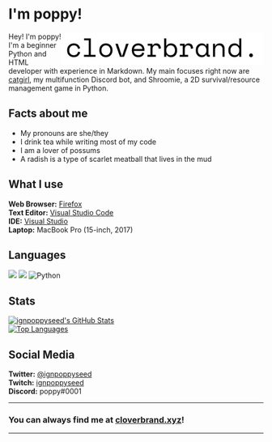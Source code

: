 # I'm poppy!

<img src="https://raw.githubusercontent.com/ignpoppyseed/ignpoppyseed/cc2484869b4d7b5d7da239e36073834e63e39655/img/logos/logo.png" width="400" align="right">

Hey! I'm poppy! I'm a beginner Python and HTML developer with experience in Markdown. My main focuses right now are [catgirl](www.github.com/ignpoppyseed/catgirl), my multifunction Discord bot, and Shroomie, a 2D survival/resource management game in Python. 

## Facts about me
- My pronouns are she/they
- I drink tea while writing most of my code
- I am a lover of possums
- A radish is a type of scarlet meatball that lives in the mud
## What I use
**Web Browser:** [Firefox](https://www.mozilla.org/en-US/firefox/)  
**Text Editor:** [Visual Studio Code](https://code.visualstudio.com/)  
**IDE:** [Visual Studio](https://visualstudio.microsoft.com/)  
**Laptop:** MacBook Pro (15-inch, 2017)

## Languages
<img src="https://img.shields.io/badge/html5%20-%23E34F26.svg?&style=for-the-badge&logo=html5&logoColor=white"> <img src="https://img.shields.io/badge/markdown%20-ffdd00.svg?&style=for-the-badge&logo=markdown&logoColor=black"> <img alt="Python" src="https://img.shields.io/badge/python-%2314354C.svg?&style=for-the-badge&logo=python&logoColor=white">  

## Stats

[![ignpoppyseed's GitHub Stats](https://github-readme-stats.vercel.app/api?username=ignpoppyseed)](https://github.com/ignpoppyseed)  
[![Top Languages](https://github-readme-stats.vercel.app/api/top-langs/?username=ignpoppyseed&layout=compact)](https://github.com/opensourze)

## Social Media
**Twitter:** [@ignpoppyseed](https://twitter.com/ignpoppyseed)  
**Twitch:** [ignpoppyseed](https://twitch.tv/ignpoppyseed)  
**Discord:** poppy#0001

***
### You can always find me at [cloverbrand.xyz](https://cloverbrand.xyz)!
***